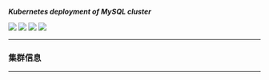  <p align="left">
<b><i>Kubernetes deployment of MySQL cluster </i></b>
</p>
<p align="left">
<a herf="https://img.shields.io/badge/CNCF-Kubernetes-informational?style=flat&logo=Kubernetes&color=777BB4"><img src="https://img.shields.io/badge/CNCF-Kubernetes-informational?style=flat&logo=Kubernetes&color=777BB4">
<img src="<img alt="Static Badge" src="https://img.shields.io/badge/:badgeContent?style=flat-square&logo=%3Csvg%20role%3D%22img%22%20viewBox%3D%220%200%2024%2024%22%20xmlns%3D%22http%3A%2F%2Fwww.w3.org%2F2000%2Fsvg%22%3E%3Ctitle%3EMySQL%3C%2Ftitle%3E%3Cpath%20d%3D%22M16.405%205.501c-.115%200-.193.014-.274.033v.013h.014c.054.104.146.18.214.273.054.107.1.214.154.32l.014-.015c.094-.066.14-.172.14-.333-.04-.047-.046-.094-.08-.14-.04-.067-.126-.1-.18-.153zM5.77%2018.695h-.927a50.854%2050.854%200%2000-.27-4.41h-.008l-1.41%204.41H2.45l-1.4-4.41h-.01a72.892%2072.892%200%2000-.195%204.41H0c.055-1.966.192-3.81.41-5.53h1.15l1.335%204.064h.008l1.347-4.064h1.095c.242%202.015.384%203.86.428%205.53zm4.017-4.08c-.378%202.045-.876%203.533-1.492%204.46-.482.716-1.01%201.073-1.583%201.073-.153%200-.34-.046-.566-.138v-.494c.11.017.24.026.386.026.268%200%20.483-.075.647-.222.197-.18.295-.382.295-.605%200-.155-.077-.47-.23-.944L6.23%2014.615h.91l.727%202.36c.164.536.233.91.205%201.123.4-1.064.678-2.227.835-3.483zm12.325%204.08h-2.63v-5.53h.885v4.85h1.745zm-3.32.135l-1.016-.5c.09-.076.177-.158.255-.25.433-.506.648-1.258.648-2.253%200-1.83-.718-2.746-2.155-2.746-.704%200-1.254.232-1.65.697-.43.508-.646%201.256-.646%202.245%200%20.972.19%201.686.574%202.14.35.41.877.615%201.583.615.264%200%20.506-.033.725-.098l1.325.772.36-.622zM15.5%2017.588c-.225-.36-.337-.94-.337-1.736%200-1.393.424-2.09%201.27-2.09.443%200%20.77.167.977.5.224.362.336.936.336%201.723%200%201.404-.424%202.108-1.27%202.108-.445%200-.77-.167-.978-.5zm-1.658-.425c0%20.47-.172.856-.516%201.156-.344.3-.803.45-1.384.45-.543%200-1.064-.172-1.573-.515l.237-.476c.438.22.833.328%201.19.328.332%200%20.593-.073.783-.22a.754.754%200%2000.3-.615c0-.33-.23-.61-.648-.845-.388-.213-1.163-.657-1.163-.657-.422-.307-.632-.636-.632-1.177%200-.45.157-.81.47-1.085.315-.278.72-.415%201.22-.415.512%200%20.98.136%201.4.41l-.213.476a2.726%202.726%200%2000-1.064-.23c-.283%200-.502.068-.654.206a.685.685%200%2000-.248.524c0%20.328.234.61.666.85.393.215%201.187.67%201.187.67.433.305.648.63.648%201.168zm9.382-5.852c-.535-.014-.95.04-1.297.188-.1.04-.26.04-.274.167.055.053.063.14.11.214.08.134.218.313.346.407.14.11.28.216.427.31.26.16.555.255.81.416.145.094.293.213.44.313.073.05.12.14.214.172v-.02c-.046-.06-.06-.147-.105-.214-.067-.067-.134-.127-.2-.193a3.223%203.223%200%2000-.695-.675c-.214-.146-.682-.35-.77-.595l-.013-.014c.146-.013.32-.066.46-.106.227-.06.435-.047.67-.106.106-.027.213-.06.32-.094v-.06c-.12-.12-.21-.283-.334-.395a8.867%208.867%200%2000-1.104-.823c-.21-.134-.476-.22-.697-.334-.08-.04-.214-.06-.26-.127-.12-.146-.19-.34-.275-.514a17.69%2017.69%200%2001-.547-1.163c-.12-.262-.193-.523-.34-.763-.69-1.137-1.437-1.826-2.586-2.5-.247-.14-.543-.2-.856-.274-.167-.008-.334-.02-.5-.027-.11-.047-.216-.174-.31-.235-.38-.24-1.364-.76-1.644-.072-.18.434.267.862.422%201.082.115.153.26.328.34.5.047.116.06.235.107.356.106.294.207.622.347.897.073.14.153.287.247.413.054.073.146.107.167.227-.094.136-.1.334-.154.5-.24.757-.146%201.693.194%202.25.107.166.362.534.703.393.3-.12.234-.5.32-.835.02-.08.007-.133.048-.187v.015c.094.188.188.367.274.555.206.328.566.668.867.895.16.12.287.328.487.402v-.02h-.015c-.043-.058-.1-.086-.154-.133a3.445%203.445%200%2001-.35-.4%208.76%208.76%200%2001-.747-1.218c-.11-.21-.202-.436-.29-.643-.04-.08-.04-.2-.107-.24-.1.146-.247.273-.32.453-.127.288-.14.642-.188%201.01-.027.007-.014%200-.027.014-.214-.052-.287-.274-.367-.46-.2-.475-.233-1.238-.06-1.785.047-.14.247-.582.167-.716-.042-.127-.174-.2-.247-.303a2.478%202.478%200%2001-.24-.427c-.16-.374-.24-.788-.414-1.162-.08-.173-.22-.354-.334-.513-.127-.18-.267-.307-.368-.52-.033-.073-.08-.194-.027-.274.014-.054.042-.075.094-.09.088-.072.335.022.422.062.247.1.455.194.662.334.094.066.195.193.315.226h.14c.214.047.455.014.655.073.355.114.675.28.962.46a5.953%205.953%200%20012.085%202.286c.08.154.115.295.188.455.14.33.313.663.455.982.14.315.275.636.476.897.1.14.502.213.682.286.133.06.34.115.46.188.23.14.454.3.67.454.11.076.443.243.463.378z%22%2F%3E%3C%2Fsvg%3E&labelColor=hsl&color=rgb">
<a href="https://img.shields.io/github/issues/sush-sketc/Kubernetes-study-doc"><img src="https://img.shields.io/github/issues/sush-sketc/Kubernetes-study-doc"></a>
<a href="https://img.shields.io/github/license/sush-sketc/Kubernetes-study-doc"><img src="https://img.shields.io/github/license/sush-sketc/Kubernetes-study-doc"></a>
</a>
</p>

---

### 集群信息
---

